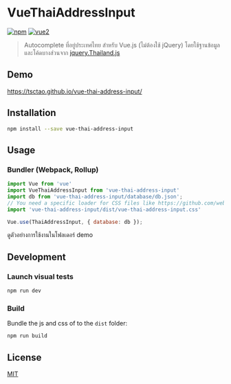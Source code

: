 # VueThaiAddressInput

[![npm](https://img.shields.io/npm/v/vue-thai-address-input.svg)](https://www.npmjs.com/package/vue-thai-address-input) [![vue2](https://img.shields.io/badge/vue-2.x-brightgreen.svg)](https://vuejs.org/)

> Autocomplete ที่อยู่ประเทศไทย สำหรับ Vue.js (ไม่ต้องใช้ jQuery) โดยใช้ฐานข้อมูลและโค้ดบางส่วนจาก [jquery.Thailand.js](https://github.com/earthchie/jquery.Thailand.js)

## Demo

https://tsctao.github.io/vue-thai-address-input/

## Installation

```bash
npm install --save vue-thai-address-input
```

## Usage

### Bundler (Webpack, Rollup)

```js
import Vue from 'vue'
import VueThaiAddressInput from 'vue-thai-address-input'
import db from 'vue-thai-address-input/database/db.json';
// You need a specific loader for CSS files like https://github.com/webpack/css-loader
import 'vue-thai-address-input/dist/vue-thai-address-input.css'

Vue.use(ThaiAddressInput, { database: db });
```

ดูตัวอย่างการใช้งานในโฟลเดอร์ demo

## Development

### Launch visual tests

```bash
npm run dev
```

### Build

Bundle the js and css of to the `dist` folder:

```bash
npm run build
```

## License

[MIT](http://opensource.org/licenses/MIT)

